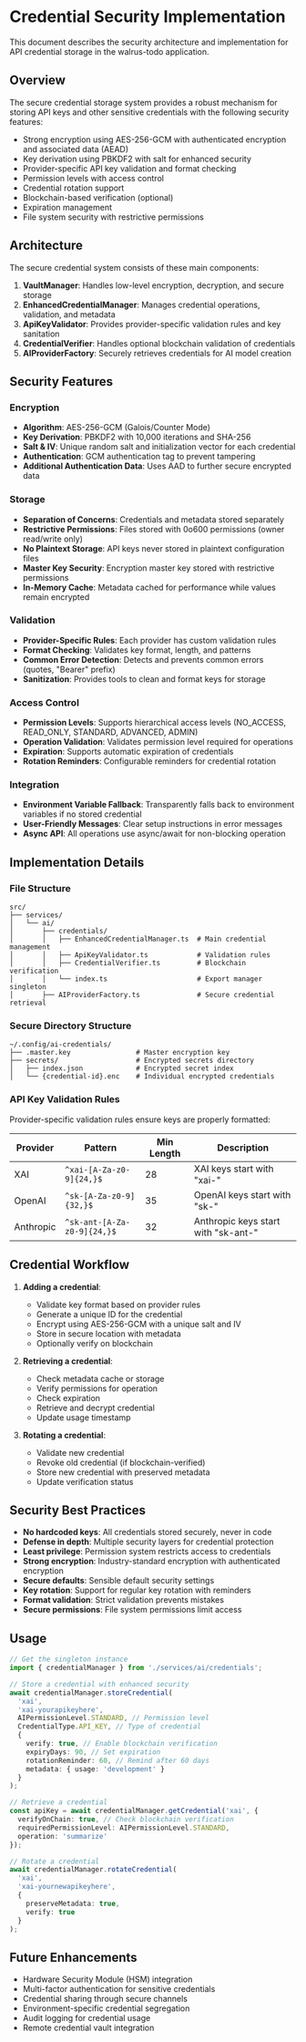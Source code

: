 # Credential Security Implementation

This document describes the security architecture and implementation for API credential storage in the walrus-todo application.

## Overview

The secure credential storage system provides a robust mechanism for storing API keys and other sensitive credentials with the following security features:

- Strong encryption using AES-256-GCM with authenticated encryption and associated data (AEAD)
- Key derivation using PBKDF2 with salt for enhanced security
- Provider-specific API key validation and format checking
- Permission levels with access control
- Credential rotation support
- Blockchain-based verification (optional)
- Expiration management
- File system security with restrictive permissions

## Architecture

The secure credential system consists of these main components:

1. **VaultManager**: Handles low-level encryption, decryption, and secure storage
2. **EnhancedCredentialManager**: Manages credential operations, validation, and metadata
3. **ApiKeyValidator**: Provides provider-specific validation rules and key sanitation
4. **CredentialVerifier**: Handles optional blockchain validation of credentials
5. **AIProviderFactory**: Securely retrieves credentials for AI model creation

## Security Features

### Encryption

- **Algorithm**: AES-256-GCM (Galois/Counter Mode)
- **Key Derivation**: PBKDF2 with 10,000 iterations and SHA-256
- **Salt & IV**: Unique random salt and initialization vector for each credential
- **Authentication**: GCM authentication tag to prevent tampering
- **Additional Authentication Data**: Uses AAD to further secure encrypted data

### Storage

- **Separation of Concerns**: Credentials and metadata stored separately
- **Restrictive Permissions**: Files stored with 0o600 permissions (owner read/write only)
- **No Plaintext Storage**: API keys never stored in plaintext configuration files
- **Master Key Security**: Encryption master key stored with restrictive permissions
- **In-Memory Cache**: Metadata cached for performance while values remain encrypted

### Validation

- **Provider-Specific Rules**: Each provider has custom validation rules
- **Format Checking**: Validates key format, length, and patterns
- **Common Error Detection**: Detects and prevents common errors (quotes, "Bearer" prefix)
- **Sanitization**: Provides tools to clean and format keys for storage

### Access Control

- **Permission Levels**: Supports hierarchical access levels (NO_ACCESS, READ_ONLY, STANDARD, ADVANCED, ADMIN)
- **Operation Validation**: Validates permission level required for operations
- **Expiration**: Supports automatic expiration of credentials
- **Rotation Reminders**: Configurable reminders for credential rotation

### Integration

- **Environment Variable Fallback**: Transparently falls back to environment variables if no stored credential
- **User-Friendly Messages**: Clear setup instructions in error messages
- **Async API**: All operations use async/await for non-blocking operation

## Implementation Details

### File Structure

```
src/
├── services/
│   └── ai/
│       ├── credentials/
│       │   ├── EnhancedCredentialManager.ts  # Main credential management
│       │   ├── ApiKeyValidator.ts            # Validation rules
│       │   ├── CredentialVerifier.ts         # Blockchain verification
│       │   └── index.ts                      # Export manager singleton
│       ├── AIProviderFactory.ts              # Secure credential retrieval
```

### Secure Directory Structure

```
~/.config/ai-credentials/
├── .master.key                # Master encryption key
├── secrets/                   # Encrypted secrets directory
│   ├── index.json             # Encrypted secret index
│   └── {credential-id}.enc    # Individual encrypted credentials
```

### API Key Validation Rules

Provider-specific validation rules ensure keys are properly formatted:

| Provider  | Pattern | Min Length | Description |
|-----------|---------|------------|-------------|
| XAI       | `^xai-[A-Za-z0-9]{24,}$` | 28 | XAI keys start with "xai-" |
| OpenAI    | `^sk-[A-Za-z0-9]{32,}$` | 35 | OpenAI keys start with "sk-" |
| Anthropic | `^sk-ant-[A-Za-z0-9]{24,}$` | 32 | Anthropic keys start with "sk-ant-" |

## Credential Workflow

1. **Adding a credential**:
   - Validate key format based on provider rules
   - Generate a unique ID for the credential
   - Encrypt using AES-256-GCM with a unique salt and IV
   - Store in secure location with metadata
   - Optionally verify on blockchain

2. **Retrieving a credential**:
   - Check metadata cache or storage
   - Verify permissions for operation
   - Check expiration
   - Retrieve and decrypt credential
   - Update usage timestamp

3. **Rotating a credential**:
   - Validate new credential
   - Revoke old credential (if blockchain-verified)
   - Store new credential with preserved metadata
   - Update verification status

## Security Best Practices

- **No hardcoded keys**: All credentials stored securely, never in code
- **Defense in depth**: Multiple security layers for credential protection
- **Least privilege**: Permission system restricts access to credentials
- **Strong encryption**: Industry-standard encryption with authenticated encryption
- **Secure defaults**: Sensible default security settings
- **Key rotation**: Support for regular key rotation with reminders
- **Format validation**: Strict validation prevents mistakes
- **Secure permissions**: File system permissions limit access

## Usage

```typescript
// Get the singleton instance
import { credentialManager } from './services/ai/credentials';

// Store a credential with enhanced security
await credentialManager.storeCredential(
  'xai', 
  'xai-yourapikeyhere',
  AIPermissionLevel.STANDARD, // Permission level
  CredentialType.API_KEY, // Type of credential
  {
    verify: true, // Enable blockchain verification
    expiryDays: 90, // Set expiration
    rotationReminder: 60, // Remind after 60 days
    metadata: { usage: 'development' }
  }
);

// Retrieve a credential
const apiKey = await credentialManager.getCredential('xai', {
  verifyOnChain: true, // Check blockchain verification
  requiredPermissionLevel: AIPermissionLevel.STANDARD,
  operation: 'summarize'
});

// Rotate a credential
await credentialManager.rotateCredential(
  'xai',
  'xai-yournewapikeyhere',
  { 
    preserveMetadata: true,
    verify: true
  }
);
```

## Future Enhancements

- Hardware Security Module (HSM) integration
- Multi-factor authentication for sensitive credentials
- Credential sharing through secure channels
- Environment-specific credential segregation
- Audit logging for credential usage
- Remote credential vault integration